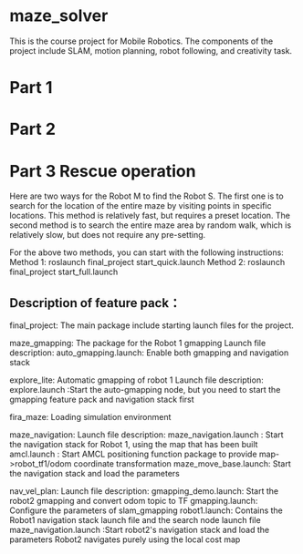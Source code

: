 # maze_solver
This is the course project for Mobile Robotics. 
The components of the project include SLAM, motion planning, robot following, and creativity task. 

# Part 1

# Part 2

# Part 3 Rescue operation
Here are two ways for the Robot M to find the Robot S. The first one is to search for the location of the entire maze by visiting points in specific locations. This method is relatively fast, but requires a preset location. The second method is to search the entire maze area by random walk, which is relatively slow, but does not require any pre-setting.

For the above two methods, you can start with the following instructions:
Method 1: roslaunch final_project start_quick.launch
Method 2: roslaunch final_project start_full.launch 

## Description of feature pack：
final_project: The main package include starting launch files for the project.

maze_gmapping: The package for the Robot 1 gmapping
Launch file description:
    auto_gmapping.launch: Enable both gmapping and navigation stack

explore_lite: Automatic gmapping of robot 1
Launch file description:
    explore.launch :Start the auto-gmapping node, but you need to start the gmapping feature pack and navigation stack first


fira_maze:
    Loading simulation environment


maze_navigation: 
Launch file description:
    maze_navigation.launch : Start the navigation stack for Robot 1, using the map that has been built
    amcl.launch : Start AMCL positioning function package to provide map->robot_tf1/odom coordinate transformation
    maze_move_base.launch: Start the navigation stack and load the parameters



nav_vel_plan:
Launch file description:
    gmapping_demo.launch: Start the robot2 gmapping and convert odom topic to TF
    gmapping.launch: Configure the parameters of slam_gmapping
    robot1.launch: Contains the Robot1 navigation stack launch file and the search node launch file
    maze_navigation.launch :Start robot2's navigation stack and load the parameters
                                Robot2 navigates purely using the local cost map 

